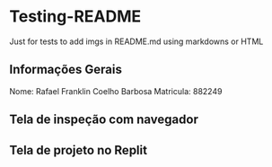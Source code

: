 # Testing-README
Just for tests to add imgs in README.md using markdowns or HTML

## Informações Gerais
Nome: Rafael Franklin Coelho Barbosa
Matricula: 882249

## Tela de inspeção com navegador

<a href="https://drive.google.com/file/d/1qQA9ytPGlMONuD4qHgXaXVdqf0dOsta8/view?usp=sharing" alt="devtools"></a> 


## Tela de projeto no Replit

<a href="https://drive.google.com/file/d/1fsYy60Z0yEfdRhPsc7XyBJw5OCY5KWrd/view?usp=sharing" alt="replit"></a> 



